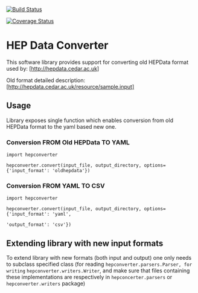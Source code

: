 [![Build Status](https://api.travis-ci.org/HEPData/hepdata-converter.svg)](https://travis-ci.org/HEPData/hepdata-converter)

[![Coverage Status](https://coveralls.io/repos/HEPData/hepdata-converter/badge.svg?branch=master&service=github)](https://coveralls.io/github/HEPData/hepdata-converter?branch=master)

# HEP Data Converter

This software library provides support for converting old HEPData format used by: [http://hepdata.cedar.ac.uk]

Old format detailed description: [http://hepdata.cedar.ac.uk/resource/sample.input]

## Usage

Library exposes single function which enables conversion from old HEPData format to the yaml based new one.


### Conversion FROM Old HEPData TO YAML
```
import hepconverter

hepconverter.convert(input_file, output_directory, options={'input_format': 'oldhepdata'})

```

### Conversion FROM YAML TO CSV

```
import hepconverter

hepconverter.convert(input_file, output_directory, options={'input_format': 'yaml',
                                                            'output_format': 'csv'})
```


## Extending library with new input formats

To extend library with new formats (both input and output) one only needs to subclass specified class (for reading
```hepconverter.parsers.Parser, for writing``` ```hepconverter.writers.Writer```, and make sure that files containing these implementations
are respectively in ```hepconcerter.parsers``` or ```hepconverter.writers``` package)

